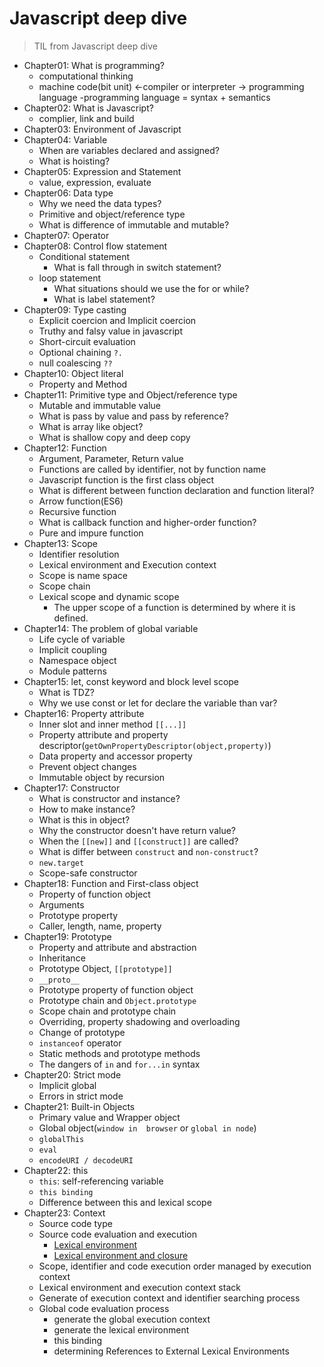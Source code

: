 # Javascript deep dive
> TIL from Javascript deep dive

- Chapter01: What is programming?
  - computational thinking
  - machine code(bit unit) <-compiler or interpreter -> programming language
  -programming language = syntax + semantics
- Chapter02: What is Javascript?
  - complier, link and build
- Chapter03: Environment of Javascript
- Chapter04: Variable
  - When are variables declared and assigned?
  - What is hoisting?
- Chapter05: Expression and Statement
  - value, expression, evaluate
- Chapter06: Data type
  - Why we need the data types?
  - Primitive and object/reference type
  - What is difference of immutable and mutable?
- Chapter07: Operator
- Chapter08: Control flow statement
  - Conditional statement
    - What is fall through in switch statement?
  - loop statement
    - What situations should we use the for or while?
    - What is label statement?
- Chapter09: Type casting
  - Explicit coercion and Implicit coercion
  - Truthy and falsy value in javascript
  - Short-circuit evaluation
  - Optional chaining `?.`
  - null coalescing `??`
- Chapter10: Object literal
  - Property and Method
- Chapter11: Primitive type and Object/reference type
  - Mutable and immutable value
  - What is pass by value and pass by reference?
  - What is array like object?
  - What is shallow copy and deep copy
- Chapter12: Function
  - Argument, Parameter, Return value
  - Functions are called by identifier, not by function name
  - Javascript function is the first class object
  - What is different between function declaration and function literal?
  - Arrow function(ES6)
  - Recursive function
  - What is callback function and higher-order function?
  - Pure and impure function
- Chapter13: Scope
  - Identifier resolution
  - Lexical environment and Execution context
  - Scope is name space
  - Scope chain
  - Lexical scope and dynamic scope
    - The upper scope of a function is determined by where it is defined.
- Chapter14: The problem of global variable
  - Life cycle of variable
  - Implicit coupling
  - Namespace object
  - Module patterns
- Chapter15: let, const keyword and block level scope
  - What is TDZ?
  - Why we use const or let for declare the variable than var?
- Chapter16: Property attribute
  - Inner slot and inner method `[[...]]`
  - Property attribute and property descriptor(`getOwnPropertyDescriptor(object,property)`)
  - Data property and accessor property
  - Prevent object changes
  - Immutable object by recursion
- Chapter17: Constructor
  - What is constructor and instance?
  - How to make instance?
  - What is this in object?
  - Why the constructor doesn't have return value?
  - When the `[[new]]` and `[[construct]]` are called?
  - What is differ between `construct` and `non-construct`?
  - `new.target`
  - Scope-safe constructor
- Chapter18: Function and First-class object
  - Property of function object
  - Arguments
  - Prototype property
  - Caller, length, name, property
- Chapter19: Prototype
  - Property and attribute and abstraction
  - Inheritance
  - Prototype Object, `[[prototype]]`
  - `__proto__`
  - Prototype property of function object
  - Prototype chain and `Object.prototype`
  - Scope chain and prototype chain
  - Overriding, property shadowing and overloading
  - Change of prototype
  - `instanceof` operator
  - Static methods and prototype methods
  - The dangers of `in` and `for...in` syntax
- Chapter20: Strict mode
  - Implicit global
  - Errors in strict mode
- Chapter21: Built-in Objects
  - Primary value and Wrapper object
  - Global object(`window in  browser` or `global in node`)
  - `globalThis`
  - `eval`
  - `encodeURI / decodeURI`
- Chapter22: this
  - `this`: self-referencing variable
  - `this binding`
  - Difference between this and lexical scope
- Chapter23: Context
  - Source code type
  - Source code evaluation and execution
    - [Lexical environment](https://ko.javascript.info/closure#ref-1178)
    - [Lexical environment and closure](https://ko.javascript.info/closure)
  - Scope, identifier and code execution order managed by execution context
  - Lexical environment and execution context stack
  - Generate of execution context and identifier searching process
  - Global code evaluation process
    - generate the global execution context
    - generate the lexical environment
    - this binding
    - determining References to External Lexical Environments